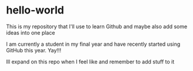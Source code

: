 # hello-world
This is my repository that I'll use to learn Github and maybe also add some ideas into one place

I am currently a student in my final year and have recently started using GitHub this year. Yay!!!

Ill expand on this repo when I feel like and remember to add stuff to it
